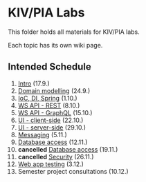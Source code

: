 # KIV/PIA Labs

This folder holds all materials for KIV/PIA labs.

Each topic has its own wiki page.

## Intended Schedule

1. [Intro](https://github.com/fidransky/kiv-pia-labs/wiki/Intro) (17.9.)
2. [Domain modelling](https://github.com/fidransky/kiv-pia-labs/wiki/Semester-project) (24.9.)
3. [IoC, DI, Spring](https://github.com/fidransky/kiv-pia-labs/wiki/IoC,-DI,-Spring) (1.10.)
4. [WS API - REST](https://github.com/fidransky/kiv-pia-labs/wiki/WS-API---REST) (8.10.)
5. [WS API - GraphQL](https://github.com/fidransky/kiv-pia-labs/wiki/WS-API---GraphQL) (15.10.)
6. [UI - client-side](https://github.com/fidransky/kiv-pia-labs/wiki/UI-%E2%80%90-client-side) (22.10.)
7. [UI - server-side](https://github.com/fidransky/kiv-pia-labs/wiki/UI-%E2%80%90-server-side) (29.10.)
8. [Messaging](https://github.com/fidransky/kiv-pia-labs/wiki/Messaging) (5.11.)
9. [Database access](https://github.com/fidransky/kiv-pia-labs/wiki/Database-access) (12.11.)
10. **cancelled** [Database access](https://github.com/fidransky/kiv-pia-labs/wiki/Database-access) (19.11.)
11. **cancelled** [Security](https://github.com/fidransky/kiv-pia-labs/wiki/Security) (26.11.)
12. [Web app testing](https://github.com/fidransky/kiv-pia-labs/wiki/Testing) (3.12.)
13. Semester project consultations (10.12.)
